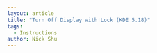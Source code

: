 ```yaml
---
layout: article
title: "Turn Off Display with Lock (KDE 5.18)"
tags:
  - Instructions
author: Nick Shu
---
```


<!-- When using KDE 5.18, in order to make your computer turn off its display after locking the screen, do the following.

Go to your __Systems Settings__, and go to the __Notifications__ section

Next, in the __Applications__, click on the _Configure..._ button. This will open a dialog of "Notifications -> Application Settings"

Next, select the __Screen Saver__ application, and click on the _Configure Events..._ button.

Next, select the action of your choice (i.e. "_Screen locked_"), check the box _Run command_, and then enter the command below. The command below will run as soon as the screen gets locked.

```bash
/bin/sleep 5; /usr/bin/xset dpms force off
``` -->
